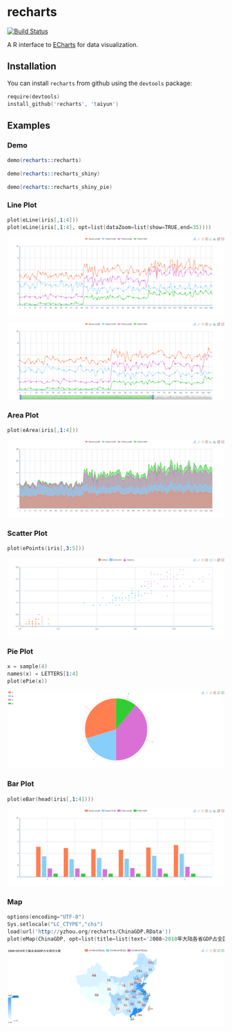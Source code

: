 recharts
========

[![Build Status](https://travis-ci.org/taiyun/recharts.png)](https://travis-ci.org/taiyun/recharts)

A R interface to [ECharts](https://github.com/ecomfe/echarts) for data visualization.


## Installation

You can install `recharts` from github using the `devtools` package:

```s
require(devtools)
install_github('recharts', 'taiyun')
```



## Examples


### Demo
```s
demo(recharts::recharts)
```

```s
demo(recharts::recharts_shiny)
```

```s
demo(recharts::recharts_shiny_pie)
```

### Line Plot

```s
plot(eLine(iris[,1:4]))
plot(eLine(iris[,1:4], opt=list(dataZoom=list(show=TRUE,end=35))))
```

![Line Plot](screenshots/irisLine.PNG)

![Line Zoom Plot](screenshots/irisLineZoom.PNG)

### Area Plot

```s
plot(eArea(iris[,1:4]))
```

![Area Plot](screenshots/irisArea.PNG)


### Scatter Plot

```s
plot(ePoints(iris[,3:5]))
```

![Scatter Plot](screenshots/irisPoints.PNG)


### Pie Plot

```s
x = sample(4)
names(x) = LETTERS[1:4]
plot(ePie(x))
```

![Pie Plot](screenshots/xPie.PNG)


### Bar Plot


```s
plot(eBar(head(iris[,1:4])))
```

![Bar Plot](screenshots/irisBar.PNG)


### Map

```s
options(encoding="UTF-8")
Sys.setlocale("LC_CTYPE","chs")
load(url('http://yzhou.org/recharts/ChinaGDP.RData'))
plot(eMap(ChinaGDP, opt=list(title=list(text='2008~2010年大陆各省GDP占全国百分数'))))
```

![Map](screenshots/irisChinaMap.PNG)
